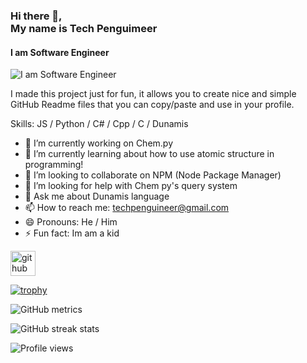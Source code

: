 ### Hi there 👋, <br>My name is Tech Penguimeer
#### I am Software Engineer
![I am Software Engineer](https://camo.githubusercontent.com/3295019e1471934b55f58fb548b591f037ce178bfa8ddb836bdadcf37a001f01/68747470733a2f2f692e696d6775722e636f6d2f58764c5a4c37702e706e67)

I made this project just for fun, it allows you to create nice and simple GitHub Readme files that you can copy/paste and use in your profile.

Skills: JS / Python / C# / Cpp / C / Dunamis

- 🔭 I’m currently working on Chem.py 
- 🌱 I’m currently learning about how to use atomic structure in programming!  
- 👯 I’m looking to collaborate on NPM (Node Package Manager) 
- 🤔 I’m looking for help with Chem py's query system 
- 💬 Ask me about Dunamis language 
- 📫 How to reach me: techpenguineer@gmail.com 
- 😄 Pronouns: He / Him 
- ⚡ Fun fact: Im am a kid 


[<img src='https://cdn.jsdelivr.net/npm/simple-icons@3.0.1/icons/github.svg' alt='github' height='40'>](https://github.com/techpenguineer)  

[![trophy](https://github-profile-trophy.vercel.app/?username=techpenguineer)](https://github.com/ryo-ma/github-profile-trophy)

![GitHub metrics](https://metrics.lecoq.io/techpenguineer)  

![GitHub streak stats](https://github-readme-streak-stats.herokuapp.com/?user=techpenguineer)  

![Profile views](https://gpvc.arturio.dev/techpenguineer)  
